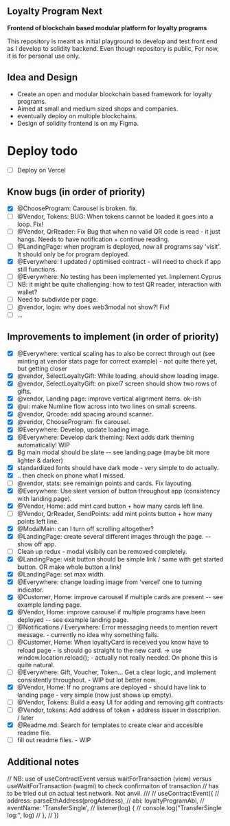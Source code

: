 ## Loyalty Program Next 
**Frontend of blockchain based modular platform for loyalty programs**

This repository is meant as initial playground to develop and test front end as I develop to solidity backend. 
Even though repository is public, For now, it is for personal use only. 

## Idea and Design
- Create an open and modular blockchain based framework for loyalty programs. 
- Aimed at small and medium sized shops and companies. 
- eventually deploy on multiple blockchains. 
- Design of solidity frontend is on my Figma. 

# Deploy todo
- [ ]  Deploy on Vercel 

## Know bugs (in order of priority)
- [x]  @ChooseProgram: Carousel is broken. fix. 
- [ ]  @Vendor, Tokens: BUG: When tokens cannot be loaded it goes into a loop. Fix! 
- [ ]  @Vendor, QrReader: Fix Bug that when no valid QR code is read - it just hangs. Needs to have notification + continue reading.
- [ ]  @LandingPage: when program is deployed, now all programs say 'visit'. It should only be for program deployed. 
- [x]  @Everywhere: I updated / optimised contract - will need to check if app still functions. 
- [ ]  @Everywhere: No testing has been implemented yet. Implement Cyprus 
  - [ ]  NB: it might be quite challenging: how to test QR reader, interaction with wallet?  
  - [ ]  Need to subdivide per page.  
- [ ]  @vendor, login: why does web3modal not show?!  Fix! 
- [ ]  ... 

## Improvements to implement (in order of priority)
- [x]  @Everywhere: vertical scaling has to also be correct through out (see minting at vendor stats page for correct example) - not quite there yet, but getting closer
- [x]  @vendor, SelectLoyaltyGift: While loading, should show loading image.
- [x]  @vendor, SelectLoyaltyGift: on pixel7 screen should show two rows of gifts.
- [x]  @vendor, Landing page: improve vertical alignment items. ok-ish
- [x]  @ui: make Numline flow across into two lines on small screens. 
- [x]  @vendor, Qrcode: add spacing around scanner.  
- [x]  @vendor, ChooseProgram: fix carousel.  
- [x]  @Everywhere: Develop, update loading image.  
- [x]  @Everywhere: Develop dark theming: Next adds dark theming automatically! WIP 
  - [x]  Bg main modal should be slate -- see landing page (maybe bit more lighter & darker)
  - [x]  standardized fonts should have dark mode - very simple to do actually. 
  - [x]  .. then check on phone what I missed. 
- [ ]  @vendor, stats: see remainign points and cards. Fix layouting.  
- [x]  @Everywhere: Use sleet version of button throughout app (consistency with landing page).  
- [x]  @Vendor, Home: add mint card button + how many cards left line. 
- [ ]  @Vendor, QrReader, SendPoints: add mint points button + how many points left line. 
- [x]  @ModalMain: can I turn off scrolling altogether? 
- [x]  @LandingPage: create several different images through the page. -- show off app. 
- [ ]  Clean up redux - modal visibily can be removed completely. 
- [x]  @LandingPage: visit button should be simple link / same with get started button. OR make whole button a link! 
- [x]  @LandingPage: set max width. 
- [x]  @Everywhere: change loading image from 'vercel' one to turning indicator.    
- [x]  @Customer, Home: improve carousel if multiple cards are present -- see example landing page. 
- [x]  @Vendor, Home: improve carousel if multiple programs have been deployed -- see example landing page. 
- [ ]  @Notifications / Everywhere: Error messaging needs to mention revert message. - currently no idea why something fails. 
- [ ]  @Customer, Home: When loyaltyCard is received you know have to reload page - is should go straight to the new card. -> use window.location.reload(); - actually not really needed. On phone this is quite natural. 
- [ ]  @Everywhere: Gift, Voucher, Token... Get a clear logic, and implement consistently throughout. - WIP but lot better now. 
- [x]  @Vendor, Home: If no programs are deployed - should have link to landing page - very simple (now just shows up empty). 
- [ ]  @Vendor, Tokens: Build a easy UI for adding and removing gift contracts
- [ ]  @Vendor, tokens: Add address of token + address issuer in description. / later 
- [x]  @Readme.md: Search for templates to create clear and accesible readme file. 
- [ ]  fill out readme files. - WIP  

## Additional notes 
  // NB: use of useContractEvent versus waitForTransaction (viem) versus useWaitForTransaction (wagmi) to check confirmaiton of transaction
  // has to be tried out on actual test network. Not anvil. 
  /// 
  // useContractEvent({
  //   address: parseEthAddress(progAddress),
  //   abi: loyaltyProgramAbi,
  //   eventName: 'TransferSingle',
  //   listener(log) {
  //     console.log("TransferSingle log:", log)
  //   },
  // })
